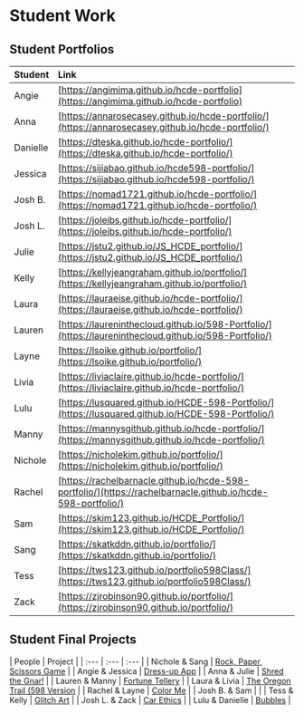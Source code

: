 # Student Work
## Student Portfolios
| Student | Link |
| :--- | :--- |
| Angie | [https://angimima.github.io/hcde-portfolio](https://angimima.github.io/hcde-portfolio) |
| Anna | [https://annarosecasey.github.io/hcde-portfolio/](https://annarosecasey.github.io/hcde-portfolio/) |
| Danielle | [https://dteska.github.io/hcde-portfolio/](https://dteska.github.io/hcde-portfolio/) |
| Jessica | [https://sijiabao.github.io/hcde598-portfolio/](https://sijiabao.github.io/hcde598-portfolio/) |
| Josh B. | [https://nomad1721.github.io/hcde-portfolio/](https://nomad1721.github.io/hcde-portfolio/) |
| Josh L. | [https://joleibs.github.io/hcde-portfolio/](https://joleibs.github.io/hcde-portfolio/) |
| Julie | [https://jstu2.github.io/JS_HCDE_portfolio/](https://jstu2.github.io/JS_HCDE_portfolio/) |
| Kelly | [https://kellyjeangraham.github.io/portfolio/](https://kellyjeangraham.github.io/portfolio/) |
| Laura | [https://lauraeise.github.io/hcde-portfolio/](https://lauraeise.github.io/hcde-portfolio/)
| Lauren | [https://laureninthecloud.github.io/598-Portfolio/](https://laureninthecloud.github.io/598-Portfolio/) |
| Layne | [https://lsoike.github.io/portfolio/](https://lsoike.github.io/portfolio/) |
| Livia | [https://liviaclaire.github.io/hcde-portfolio/](https://liviaclaire.github.io/hcde-portfolio/) |
| Lulu | [https://lusquared.github.io/HCDE-598-Portfolio/](https://lusquared.github.io/HCDE-598-Portfolio/) |
| Manny | [https://mannysgithub.github.io/hcde-portfolio/](https://mannysgithub.github.io/hcde-portfolio/) |
| Nichole | [https://nicholekim.github.io/portfolio/](https://nicholekim.github.io/portfolio/) |
| Rachel | [https://rachelbarnacle.github.io/hcde-598-portfolio/](https://rachelbarnacle.github.io/hcde-598-portfolio/) |
| Sam | [https://skim123.github.io/HCDE_Portfolio/](https://skim123.github.io/HCDE_Portfolio/) |
| Sang | [https://skatkddn.github.io/portfolio/](https://skatkddn.github.io/portfolio/) |
| Tess | [https://tws123.github.io/portfolio598Class/](https://tws123.github.io/portfolio598Class/) |
| Zack | [https://zjrobinson90.github.io/portfolio/](https://zjrobinson90.github.io/portfolio/) |

## Student Final Projects

| People | Project |
| :--- | :--- | :--- |
| Nichole & Sang | [Rock, Paper, Scissors Game](https://nicholekim.github.io/598-final/RPS/) |
| Angie & Jessica | [Dress-up App](https://angimima.github.io/hcde-final-project/Angie-Jessica-Final/) |
| Anna & Julie | [Shred the Gnar!](https://jstu2.github.io/JS_HCDE_portfolio/Updated_skiing/) |
| Lauren & Manny | [Fortune Tellery](https://mannysgithub.github.io/hcde-portfolio/fortuneTeller/) |
| Laura & Livia | [The Oregon Trail (598 Version](https://liviaclaire.github.io/hcde-portfolio/oregontail/) |
| Rachel & Layne | [Color Me](https://rachelbarnacle.github.io/598-final-project/final/) |
| Josh B. & Sam | |
| Tess & Kelly | [Glitch Art](https://tws123.github.io/final-project/glitch-art/) |
| Josh L. & Zack | [Car Ethics](https://zjrobinson90.github.io/portfolio/carEthics/) |
| Lulu & Danielle | [Bubbles](https://dteska.github.io/598_final_project/FINAL_PROJECT/index.html) |
